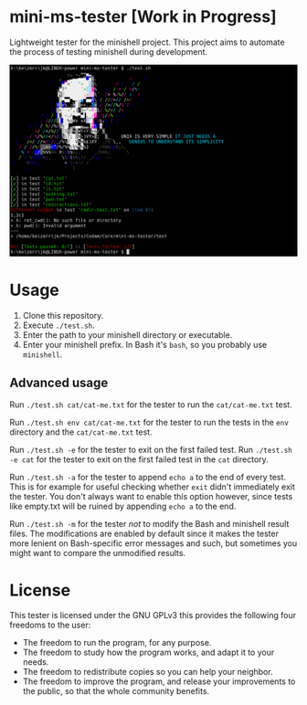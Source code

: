 # mini-ms-tester [Work in Progress]
Lightweight tester for the minishell project.
This project aims to automate the process of testing minishell during development.

![Example Image](example.png "Usage example")

# Usage
1. Clone this repository.
2. Execute `./test.sh`.
3. Enter the path to your minishell directory or executable.
4. Enter your minishell prefix. In Bash it's `bash`, so you probably use `minishell`.

## Advanced usage
Run `./test.sh cat/cat-me.txt` for the tester to run the `cat/cat-me.txt` test.

Run `./test.sh env cat/cat-me.txt` for the tester to run the tests in the `env` directory and the `cat/cat-me.txt` test.

Run `./test.sh -e` for the tester to exit on the first failed test.
Run `./test.sh -e cat` for the tester to exit on the first failed test in the `cat` directory.

Run `./test.sh -a` for the tester to append `echo a` to the end of every test. This is for example for useful checking whether `exit` didn't immediately exit the tester. You don't always want to enable this option however, since tests like empty.txt will be ruined by appending `echo a` to the end.

Run `./test.sh -m` for the tester *not* to modify the Bash and minishell result files. The modifications are enabled by default since it makes the tester more lenient on Bash-specific error messages and such, but sometimes you might want to compare the unmodified results.

# License
This tester is licensed under the GNU GPLv3 this provides the following four freedoms to the user:
- The freedom to run the program, for any purpose.
- The freedom to study how the program works, and adapt it to your needs.
- The freedom to redistribute copies so you can help your neighbor.
- The freedom to improve the program, and release your improvements to the public, so that the whole community benefits.
